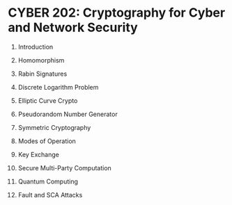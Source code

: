 # CYBER 202: Cryptography for Cyber and Network Security

1. Introduction

2. Homomorphism

3. Rabin Signatures

4. Discrete Logarithm Problem

5. Elliptic Curve Crypto

6. Pseudorandom Number Generator

7. Symmetric Cryptography

8. Modes of Operation

9. Key Exchange

10. Secure Multi-Party Computation

11. Quantum Computing

12. Fault and SCA Attacks

